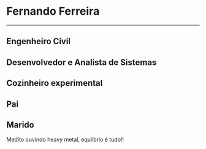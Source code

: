 # Fernando Ferreira

---------
## Engenheiro Civil
## Desenvolvedor e Analista de Sistemas
## Cozinheiro experimental
## Pai 
## Marido

Medito ouvindo heavy metal, equlíbrio é tudo!!

